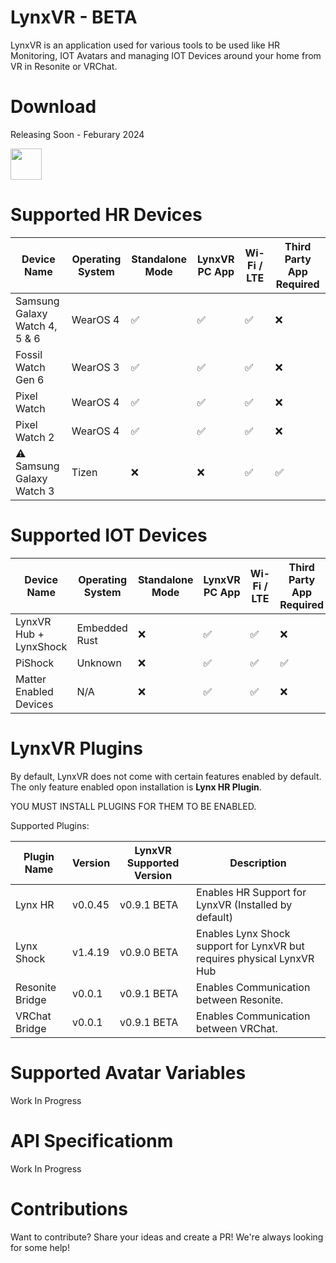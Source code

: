 
# LynxVR - BETA
LynxVR is an application used for various tools to be used like HR Monitoring, IOT Avatars and managing IOT Devices around your home from VR in Resonite or VRChat.

# Download
Releasing Soon - Feburary 2024

<img src="https://upload.wikimedia.org/wikipedia/commons/thumb/7/78/Google_Play_Store_badge_EN.svg/2560px-Google_Play_Store_badge_EN.svg.png" height="50">

# Supported HR Devices
| Device Name           | Operating System | Standalone Mode | LynxVR PC App | Wi-Fi / LTE | Third Party App Required |
|-----------------------|------------------|-----------------|---------------|-------------|------------|
| Samsung Galaxy Watch 4, 5 & 6 | WearOS 4         | ✅               | ✅             | ✅           | ❌ |
| Fossil Watch Gen 6     | WearOS 3         | ✅               | ✅             | ✅           | ❌ |
| Pixel Watch            | WearOS 4         | ✅               | ✅             | ✅           | ❌ | 
| Pixel Watch 2          | WearOS 4         | ✅               | ✅             | ✅           | ❌ | 
| ⚠️ Samsung Galaxy Watch 3 | Tizen            | ❌               | ❌             | ✅           | ✅ |

# Supported IOT Devices
| Device Name           | Operating System | Standalone Mode | LynxVR PC App | Wi-Fi / LTE | Third Party App Required |
|-----------------------|------------------|-----------------|---------------|-------------|------------|
| LynxVR Hub + LynxShock | Embedded Rust         | ❌               | ✅             | ✅           | ❌ |
| PiShock | Unknown        | ❌               | ✅             | ✅           | ✅ |
| Matter Enabled Devices | N/A        | ❌               | ✅             | ✅           | ❌ |

# LynxVR Plugins
By default, LynxVR does not come with certain features enabled by default. The only feature enabled opon installation is **Lynx HR Plugin**.

YOU MUST INSTALL PLUGINS FOR THEM TO BE ENABLED.

Supported Plugins: 

| Plugin Name | Version | LynxVR Supported Version | Description |
| ----------- | ------- | ------------------------ | ----------- |
| Lynx HR | v0.0.45 | v0.9.1 BETA | Enables HR Support for LynxVR (Installed by default) |
| Lynx Shock | v1.4.19 | v0.9.0 BETA | Enables Lynx Shock support for LynxVR but requires physical LynxVR Hub |
| Resonite Bridge | v0.0.1 | v0.9.1 BETA | Enables Communication between Resonite. |
| VRChat Bridge | v0.0.1 | v0.9.1 BETA | Enables Communication between VRChat. |


# Supported Avatar Variables
Work In Progress

# API Specificationm 
Work In Progress

# Contributions
Want to contribute? Share your ideas and create a PR! We're always looking for some help!

